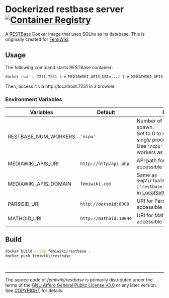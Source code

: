 Dockerized restbase server [![Container Registry]][Container Registry Link]
========

A [RESTBase] Docker image that uses SQLite as its database. This is originally created for [FemiWiki].

## Usage

The following command starts RESTBase container:

```sh
docker run -p 7231:7231 [-e MEDIAWIKI_APIS_URI=...] [-e MEDIAWIKI_APIS_DOMAIN=...] [-e PARSOID_URI=...] femiwiki/restbase
```

Then, access it via http://localhost:7231 in a browser.

### Environment Variables

Variables | Default | Description
--|--|--
RESTBASE_NUM_WORKERS | `'ncpu'` | Number of worker processes to spawn.<br/>Set to 0 to run everything in a single process without clustering.<br/>Use `'ncpu'` to run as many workers as there are CPU units
MEDIAWIKI_APIS_URI | `http://http/api.php` | API path for you wiki. (must be accessible by docker container)
MEDIAWIKI_APIS_DOMAIN | `femiwiki.com` | Same as `$wgVirtualRestConfig['modules']['restbase']['domain']` defined in [LocalSettings.php](https://www.mediawiki.org/wiki/Manual:LocalSettings.php) ([details](https://www.mediawiki.org/wiki/RESTBase/Installation#Configuration))
PARSOID_URI | `http://parsoid:8000` | URI for Parsoid. (must be accessible by docker container)
MATHOID_URI | `http://mathoid:10044` | URI for Mathoid. (must be accessible by docker container)

## Build

```sh
docker build --tag femiwiki/restbase .
docker push femiwiki/restbase
```

&nbsp;

--------

The source code of *femiwiki/restbase* is primarily distributed under the terms
of the [GNU Affero General Public License v3.0] or any later version. See
[COPYRIGHT] for details.

[Container Registry]: https://badgen.net/badge/icon/docker?icon=docker&label
[Container Registry Link]: https://github.com/orgs/femiwiki/packages/container/restbase
[FemiWiki]: https://femiwiki.com
[RESTBase]: https://www.mediawiki.org/wiki/RESTBase
[GNU Affero General Public License v3.0]: LICENSE
[COPYRIGHT]: COPYRIGHT
